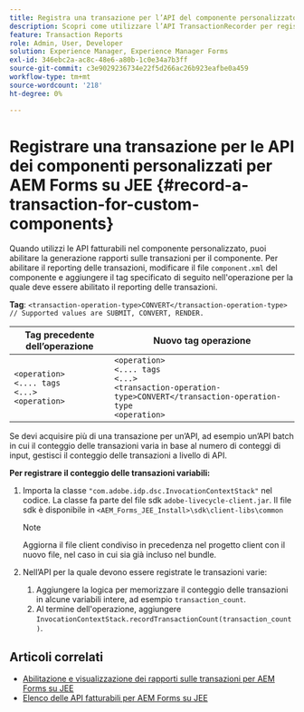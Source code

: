 ```yaml
---
title: Registra una transazione per l’API del componente personalizzato per AEM Forms su JEE.
description: Scopri come utilizzare l’API TransactionRecorder per registrare le transazioni per il componente personalizzato.
feature: Transaction Reports
role: Admin, User, Developer
solution: Experience Manager, Experience Manager Forms
exl-id: 346ebc2a-ac8c-48e6-a80b-1c0e34a7b3ff
source-git-commit: c3e9029236734e22f5d266ac26b923eafbe0a459
workflow-type: tm+mt
source-wordcount: '218'
ht-degree: 0%

---
```


# Registrare una transazione per le API dei componenti personalizzati per AEM Forms su JEE {#record-a-transaction-for-custom-components}

Quando utilizzi le API fatturabili nel componente personalizzato, puoi abilitare la generazione rapporti sulle transazioni per il componente. Per abilitare il reporting delle transazioni, modificare il file `component.xml` del componente e aggiungere il tag specificato di seguito nell&#39;operazione per la quale deve essere abilitato il reporting delle transazioni.

**Tag**: `<transaction-operation-type>CONVERT</transaction-operation-type> // Supported values are SUBMIT, CONVERT, RENDER.`

| Tag precedente dell’operazione | Nuovo tag operazione |
| ----------- | ----------- |
| `<operation>`<br> `<.... tags`<br>`<...>`<br>`<operation>` | `<operation>`<br> `<.... tags`<br>`<...>`<br>`<transaction-operation-type>CONVERT</transaction-operation-type`<br>`<operation>` |

Se devi acquisire più di una transazione per un’API, ad esempio un’API batch in cui il conteggio delle transazioni varia in base al numero di conteggi di input, gestisci il conteggio delle transazioni a livello di API.

**Per registrare il conteggio delle transazioni variabili:**

1. Importa la classe `"com.adobe.idp.dsc.InvocationContextStack"` nel codice. La classe fa parte del file sdk `adobe-livecycle-client.jar`. Il file sdk è disponibile in `<AEM_Forms_JEE_Install>\sdk\client-libs\common`

   >[!NOTE]
   > Aggiorna il file client condiviso in precedenza nel progetto client con il nuovo file, nel caso in cui sia già incluso nel bundle.

1. Nell’API per la quale devono essere registrate le transazioni varie:
   1. Aggiungere la logica per memorizzare il conteggio delle transazioni in alcune variabili intere, ad esempio `transaction_count`.
   1. Al termine dell&#39;operazione, aggiungere `InvocationContextStack.recordTransactionCount(transaction_count)`.

<!--For example, you can set count for your custom component by importing class `"com.adobe.idp.dsc.InvocationContextStack"` in the code available at `adobe-livecycle-client.jar`  and determine the transaction count basis API input/result and add (In this case we add count is equal to 3):
`InvocationContextStack.recordTransactionCount(<count>).` to 
`InvocationContextStack.recordTransactionCount(3)`.-->

## Articoli correlati

* [Abilitazione e visualizzazione dei rapporti sulle transazioni per AEM Forms su JEE](/help/forms/using/transaction-report-overview-jee.md)
* [Elenco delle API fatturabili per AEM Forms su JEE](/help/forms/using/transaction-reports-billable-apis-jee.md)
